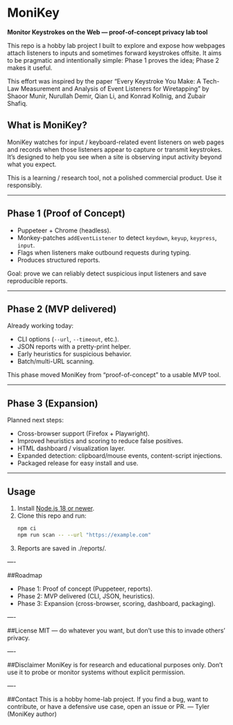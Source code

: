 # MoniKey

**Monitor Keystrokes on the Web — proof-of-concept privacy lab tool**

This repo is a hobby lab project I built to explore and expose how webpages attach listeners to inputs and sometimes forward keystrokes offsite. It aims to be pragmatic and intentionally simple: Phase 1 proves the idea; Phase 2 makes it useful.  

This effort was inspired by the paper “Every Keystroke You Make: A Tech-Law Measurement and Analysis of Event Listeners for Wiretapping” by Shaoor Munir, Nurullah Demir, Qian Li, and Konrad Kollnig, and Zubair Shafiq.

## What is MoniKey?
MoniKey watches for input / keyboard-related event listeners on web pages and records when those listeners appear to capture or transmit keystrokes. It’s designed to help you see when a site is observing input activity beyond what you expect.

This is a learning / research tool, not a polished commercial product. Use it responsibly.

---

## Phase 1 (Proof of Concept) 
- Puppeteer + Chrome (headless).  
- Monkey-patches `addEventListener` to detect `keydown`, `keyup`, `keypress`, `input`.  
- Flags when listeners make outbound requests during typing.  
- Produces structured reports.  

Goal: prove we can reliably detect suspicious input listeners and save reproducible reports.  

---

## Phase 2 (MVP delivered) 
Already working today:  
- CLI options (`--url`, `--timeout`, etc.).  
- JSON reports with a pretty-print helper.  
- Early heuristics for suspicious behavior.  
- Batch/multi-URL scanning.  

This phase moved MoniKey from “proof-of-concept” to a usable MVP tool.  

---

## Phase 3 (Expansion) 
Planned next steps:  
- Cross-browser support (Firefox + Playwright).  
- Improved heuristics and scoring to reduce false positives.  
- HTML dashboard / visualization layer.  
- Expanded detection: clipboard/mouse events, content-script injections.  
- Packaged release for easy install and use.  

---

## Usage
1. Install [Node.js 18 or newer](https://nodejs.org/).  
2. Clone this repo and run:  
   ```bash
   npm ci
   npm run scan -- --url "https://example.com"
3. Reports are saved in ./reports/.

—-

##Roadmap
* Phase 1: Proof of concept (Puppeteer, reports).
* Phase 2: MVP delivered (CLI, JSON, heuristics).
* Phase 3: Expansion (cross-browser, scoring, dashboard, packaging).

—-

##License
MIT — do whatever you want, but don’t use this to invade others’ privacy.

—-

##Disclaimer 
MoniKey is for research and educational purposes only. Don’t use it to probe or monitor systems without explicit permission.

—-

##Contact
This is a hobby home-lab project. If you find a bug, want to contribute, or have a defensive use case, open an issue or PR. — Tyler (MoniKey author)
